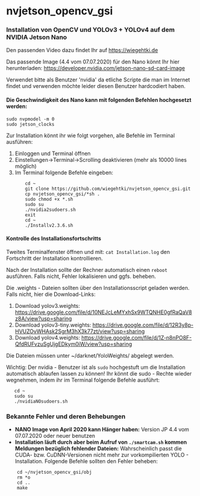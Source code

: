 # nvjetson_opencv_gsi
### Installation von OpenCV und YOLOv3 + YOLOv4 auf dem NVIDIA Jetson Nano 

Den passenden Video dazu findet Ihr auf https://wiegehtki.de

Das passende Image (4.4 vom 07.07.2020) für den Nano könnt Ihr hier herunterladen: https://developer.nvidia.com/jetson-nano-sd-card-image

Verwendet bitte als Benutzer 'nvidia' da etliche Scripte die man im Internet findet und verwenden möchte leider diesen Benutzer hardcodiert haben.

#### Die Geschwindigkeit des Nano kann mit folgenden Befehlen hochgesetzt werden:

```
sudo nvpmodel -m 0
sudo jetson_clocks
```

Zur Installation könnt ihr wie folgt vorgehen, alle Befehle im Terminal ausführen:

1.  Einloggen und Terminal öffnen
2.  Einstellungen->Terminal->Scrolling deaktivieren (mehr als 10000 lines möglich)
3.  Im Terminal folgende Befehle eingeben:
```
       cd ~
       git clone https://github.com/wiegehtki/nvjetson_opencv_gsi.git
       cp nvjetson_opencv_gsi/*sh .
       sudo chmod +x *.sh
       sudo su
       ./nvidia2sudoers.sh
       exit 
       cd ~
       ./Installv2.3.6.sh
```

#### Kontrolle des Installationsfortschritts

Tweites Terminalfenster öffnen und mit: `cat Installation.log` den Fortschritt der Installation kontrollieren.
   
Nach der Installation sollte der Rechner automatisch einen `reboot` ausführen.
Falls nicht, Fehler lokalisieren und ggfs. beheben.
  
Die .weights - Dateien sollten über den Installationsscript geladen werden.
Falls nicht, hier die Download-Links:

1. Download yolov3.weights: https://drive.google.com/file/d/10NEJcLeMYxhSx9WTQNHE0gfRaQaV8z8A/view?usp=sharing
2. Download yolov3-tiny.weights: https://drive.google.com/file/d/12R3y8p-HVUZOvWHAsk2SgrM3hX3k77zt/view?usp=sharing
3. Download yolov4.weights: https://drive.google.com/file/d/1Z-n8nPO8F-QfdRUFvzuSgUjgEDkym0iW/view?usp=sharing

Die Dateien müssen unter ~/darknet/YoloWeights/ abgelegt werden.



Wichtig: Der nvidia - Benutzer ist als `sudo` hochgestuft um die Installation automatisch ablaufen lassen zu können! 
Ihr könnt die sudo - Rechte wieder wegnehmen, indem ihr im Terminal folgende Befehle ausführt:
```
   cd ~
   sudo su
   ./nvidiaNOsudoers.sh
```

### Bekannte Fehler und deren Behebungen
* **NANO Image von April 2020 kann Hänger haben:** Version JP 4.4 vom 07.07.2020 oder neuer benutzen
* **Installation läuft durch aber beim Aufruf von `./smartcam.sh` kommen Meldungen bezüglich fehlender Dateien:** Wahrscheinlich passt die CUDA- bzw. CuDNN-Versionen nicht mehr zur vorkompilierten YOLO - Installation. Folgende Befehle sollten den Fehler beheben:
```
    cd ~/nvjetson_opencv_gsi/obj
    rm *o
    cd ..
    make
```



